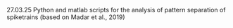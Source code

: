 27.03.25
Python and matlab scripts for the analysis of pattern separation of spiketrains (based on Madar et al., 2019)
